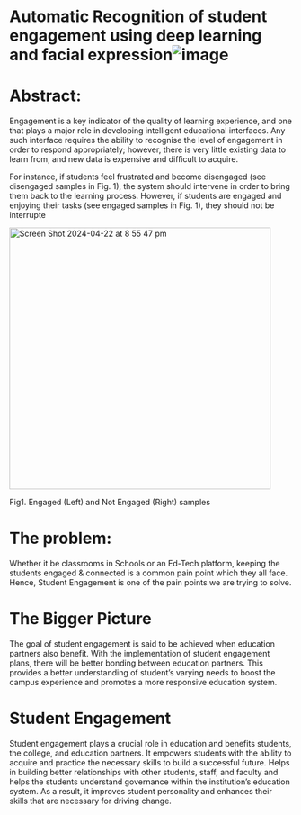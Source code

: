 # Automatic Recognition of student engagement using deep learning and facial expression![image](https://github.com/HesamoddinHosseini/Student-engagement/assets/89314766/c5363f6f-8112-4852-96cd-d675df3eddf6)

# Abstract:

Engagement is a key indicator of the quality of learning experience, and one that plays a major role in developing intelligent educational interfaces.
Any such interface requires the ability to recognise the level of engagement in order to respond appropriately; however, there is very little existing data to learn from, and new data is expensive and difficult to acquire. 

 For instance, if students feel frustrated and become disengaged (see disengaged samples in Fig. 1), the system should intervene in order to bring them back to the learning process. However, if students are engaged and enjoying their tasks (see engaged samples in Fig. 1), they should not be interrupte

<img width="465" alt="Screen Shot 2024-04-22 at 8 55 47 pm" src="https://github.com/HesamoddinHosseini/Student-engagement/assets/89314766/2f7ed799-f725-4784-9690-489b74105315">


Fig1. Engaged (Left) and Not Engaged (Right) samples
     

# The problem:

Whether it be classrooms in Schools or an Ed-Tech platform, keeping the students engaged & connected is a common pain point which they all face.
Hence, Student Engagement is one of the pain points we are trying to solve. 

# The Bigger Picture

The goal of student engagement is said to be achieved when education partners also benefit. With the implementation of student engagement plans, there will be better bonding between education partners. This provides a better understanding of student’s varying needs to boost the campus experience and promotes a more responsive education system.

# Student Engagement

Student engagement plays a crucial role in education and benefits students, the college, and education partners.
It empowers students with the ability to acquire and practice the necessary skills to build a successful future. Helps in building better relationships with other students, staff, and faculty and helps the students understand governance within the institution’s education system. As a result, it improves student personality and enhances their skills that are necessary for driving change.
